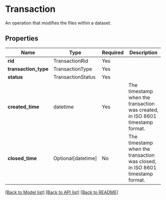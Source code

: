 # Transaction

An operation that modifies the files within a dataset.


## Properties
| Name | Type | Required | Description |
| ------------ | ------------- | ------------- | ------------- |
**rid** | TransactionRid | Yes |  |
**transaction_type** | TransactionType | Yes |  |
**status** | TransactionStatus | Yes |  |
**created_time** | datetime | Yes | The timestamp when the transaction was created, in ISO 8601 timestamp format. |
**closed_time** | Optional[datetime] | No | The timestamp when the transaction was closed, in ISO 8601 timestamp format. |


[[Back to Model list]](../../../../README.md#models-v1-link) [[Back to API list]](../../../../README.md#apis-v1-link) [[Back to README]](../../../../README.md)
